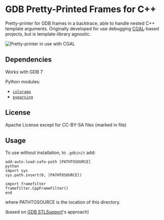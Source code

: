 # GDB Pretty-Printed Frames for C++

Pretty-printer for GDB frames in a backtrace, able to handle nested C++ template arguments. Originally developed for
use debugging [CGAL](http://www.cgal.org/)-based projects, but is template-library agnostic.

![Pretty-printer in use with CGAL](https://raw.githubusercontent.com/philtweir/gdb-pretty-frame-cpp/master/doc/inuse.png)

## Dependencies
Works with GDB 7

Python modules:
* [`colorama`](https://pypi.python.org/pypi/colorama)
* [`pyparsing`](https://pyparsing.wikispaces.com/)

## License
Apache License except for CC-BY-SA files (marked in file)

## Usage

To use without installation, to `.gdbinit` add:
```
add-auto-load-safe-path [PATHTOSOURCE]
python
import sys
sys.path.insert(0, [PATHTOSOURCE])

import framefilter
framefilter.CppFrameFilter()
end
```
where PATHTOSOURCE is the location of this directory.

(based on [GDB STLSupport](https://sourceware.org/gdb/wiki/STLSupport)'s approach)
